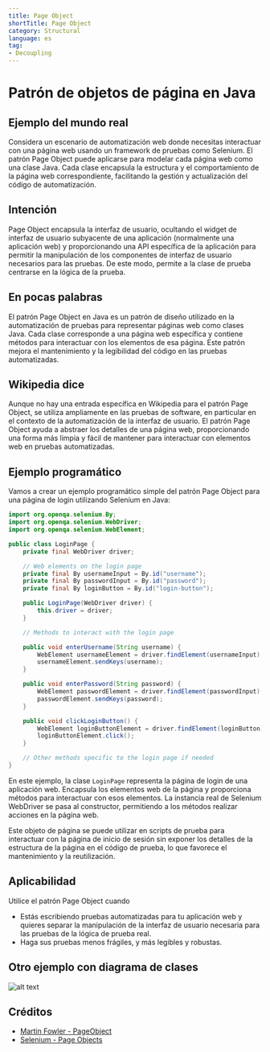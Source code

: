 ```yaml
---
title: Page Object
shortTitle: Page Object
category: Structural
language: es
tag:
- Decoupling
---
```


# Patrón de objetos de página en Java

## Ejemplo del mundo real

Considera un escenario de automatización web donde necesitas interactuar con una página web usando un framework de pruebas como Selenium. El patrón Page Object puede aplicarse para modelar cada página web como una clase Java. Cada clase encapsula la estructura y el comportamiento de la página web correspondiente, facilitando la gestión y actualización del código de automatización.

## Intención

Page Object encapsula la interfaz de usuario, ocultando el widget de interfaz de usuario subyacente de una aplicación (normalmente una aplicación web) y proporcionando una API específica de la aplicación para permitir la manipulación de los componentes de interfaz de usuario necesarios para las pruebas. De este modo, permite a la clase de prueba centrarse en la lógica de la prueba.

## En pocas palabras

El patrón Page Object en Java es un patrón de diseño utilizado en la automatización de pruebas para representar páginas web como clases Java. Cada clase corresponde a una página web específica y contiene métodos para interactuar con los elementos de esa página. Este patrón mejora el mantenimiento y la legibilidad del código en las pruebas automatizadas.

## Wikipedia dice

Aunque no hay una entrada específica en Wikipedia para el patrón Page Object, se utiliza ampliamente en las pruebas de software, en particular en el contexto de la automatización de la interfaz de usuario. El patrón Page Object ayuda a abstraer los detalles de una página web, proporcionando una forma más limpia y fácil de mantener para interactuar con elementos web en pruebas automatizadas.

## Ejemplo programático

Vamos a crear un ejemplo programático simple del patrón Page Object para una página de login utilizando Selenium en Java:

```java
import org.openqa.selenium.By;
import org.openqa.selenium.WebDriver;
import org.openqa.selenium.WebElement;

public class LoginPage {
    private final WebDriver driver;

    // Web elements on the login page
    private final By usernameInput = By.id("username");
    private final By passwordInput = By.id("password");
    private final By loginButton = By.id("login-button");

    public LoginPage(WebDriver driver) {
        this.driver = driver;
    }

    // Methods to interact with the login page

    public void enterUsername(String username) {
        WebElement usernameElement = driver.findElement(usernameInput);
        usernameElement.sendKeys(username);
    }

    public void enterPassword(String password) {
        WebElement passwordElement = driver.findElement(passwordInput);
        passwordElement.sendKeys(password);
    }

    public void clickLoginButton() {
        WebElement loginButtonElement = driver.findElement(loginButton);
        loginButtonElement.click();
    }

    // Other methods specific to the login page if needed
}
```

En este ejemplo, la clase `LoginPage` representa la página de login de una aplicación web. Encapsula los elementos web de la página y proporciona métodos para interactuar con esos elementos. La instancia real de Selenium WebDriver se pasa al constructor, permitiendo a los métodos realizar acciones en la página web.

Este objeto de página se puede utilizar en scripts de prueba para interactuar con la página de inicio de sesión sin exponer los detalles de la estructura de la página en el código de prueba, lo que favorece el mantenimiento y la reutilización.

## Aplicabilidad

Utilice el patrón Page Object cuando

* Estás escribiendo pruebas automatizadas para tu aplicación web y quieres separar la manipulación de la interfaz de usuario necesaria para las pruebas de la lógica de prueba real.
* Haga sus pruebas menos frágiles, y más legibles y robustas.

## Otro ejemplo con diagrama de clases
![alt text](./etc/page-object.png "Page Object")

## Créditos

* [Martin Fowler - PageObject](http://martinfowler.com/bliki/PageObject.html)
* [Selenium - Page Objects](https://github.com/SeleniumHQ/selenium/wiki/PageObjects)
